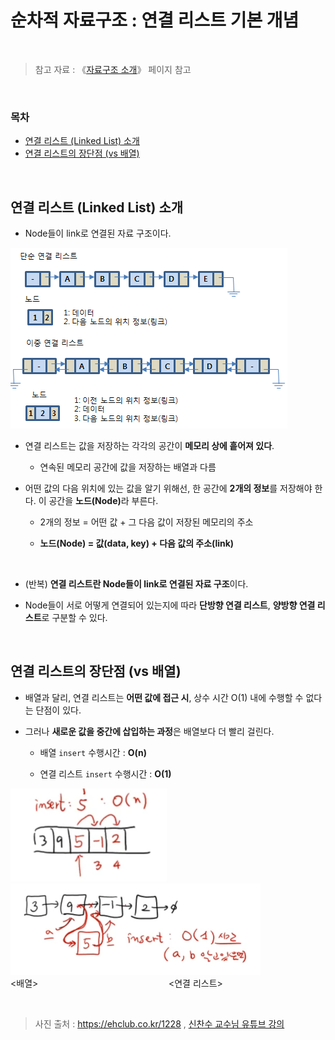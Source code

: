 # 순차적 자료구조 : 연결 리스트 기본 개념

<br/>

> 참고 자료 : 《<a href="https://github.com/SangYoonLee1231/TIL/blob/main/DataStructure/data_structure_introduction.md">자료구조 소개</a>》 페이지 참고

<br/>

### 목차

- <a href="">연결 리스트 (Linked List) 소개</a>
- <a href="">연결 리스트의 장단점 (vs 배열)</a>

<br/>

## 연결 리스트 (Linked List) 소개

- Node들이 link로 연결된 자료 구조이다.

<img src="img/linked_list1.png">

<br/>

- 연결 리스트는 값을 저장하는 각각의 공간이 <strong>메모리 상에 흩어져 있다</strong>.

  - 연속된 메모리 공간에 값을 저장하는 배열과 다름

- 어떤 값의 다음 위치에 있는 값을 알기 위해선, 한 공간에 <strong>2개의 정보</strong>를 저장해야 한다. 이 공간을 <strong>노드(Node)</strong>라 부른다.

  - 2개의 정보 = 어떤 값 + 그 다음 값이 저장된 메모리의 주소

  - <strong>노드(Node) = 값(data, key) + 다음 값의 주소(link)</strong>

<br/>

- (반복) <strong>연결 리스트란 Node들이 link로 연결된 자료 구조</strong>이다.

- Node들이 서로 어떻게 연결되어 있는지에 따라 <strong>단방향 연결 리스트</strong>, <strong>양방향 연결 리스트</strong>로 구분할 수 있다.

<br/>

## 연결 리스트의 장단점 (vs 배열)

- 배열과 달리, 연결 리스트는 <strong>어떤 값에 접근 시</strong>, 상수 시간 O(1) 내에 수행할 수 없다는 단점이 있다.

- 그러나 <strong>새로운 값을 중간에 삽입하는 과정</strong>은 배열보다 더 빨리 걸린다.

  - 배열 <code>insert</code> 수행시간 : <strong>O(n)</strong>

  - 연결 리스트 <code>insert</code> 수행시간 : <strong>O(1)</strong>

<img src="img/linked_list2.png" width="250px"> <img src="img/linked_list3.png" width="400px">  
\<배열> &nbsp;&nbsp;&nbsp;&nbsp;&nbsp;&nbsp;&nbsp;&nbsp;&nbsp;&nbsp;&nbsp;&nbsp;&nbsp;&nbsp;&nbsp;&nbsp;&nbsp;&nbsp;&nbsp;&nbsp;&nbsp;&nbsp;&nbsp;&nbsp;&nbsp;&nbsp;&nbsp;&nbsp;&nbsp;&nbsp;&nbsp;&nbsp;&nbsp;&nbsp;&nbsp;&nbsp;&nbsp;&nbsp;&nbsp;&nbsp;&nbsp;&nbsp;&nbsp;&nbsp;&nbsp;&nbsp;&nbsp;&nbsp;&nbsp;&nbsp;&nbsp; \<연결 리스트>

<br/>

> 사진 출처 : https://ehclub.co.kr/1228 , <a href="https://youtu.be/sMpsvA5O0xU">신찬수 교수님 유튜브 강의</a>
